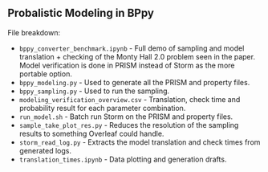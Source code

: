 ## Probalistic Modeling in BPpy

  
  
 

File breakdown:
- `bppy_converter_benchmark.ipynb` - Full demo of sampling and model translation + checking of the Monty Hall 2.0 problem seen in the paper. Model verification is done in PRISM instead of Storm as the more portable option.
- `bppy_modeling.py` - Used to generate all the PRISM and property files.
- `bppy_sampling.py` - Used to run the sampling.
- `modeling_verification_overview.csv` - Translation, check time and probability result for each parameter combination. 
- `run_model.sh` - Batch run Storm on the PRISM and property files.
- `sample_take_plot_res.py` - Reduces the resolution of the sampling results to something Overleaf could handle.
- `storm_read_log.py` - Extracts the model translation and check times from generated logs.
- `translation_times.ipynb` - Data plotting and generation drafts.